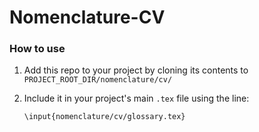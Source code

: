 # Nomenclature-CV

### How to use

1. Add this repo to your project by cloning its contents to `PROJECT_ROOT_DIR/nomenclature/cv/`
2. Include it in your project's main `.tex` file using the line:

    ```
    \input{nomenclature/cv/glossary.tex}
    ```